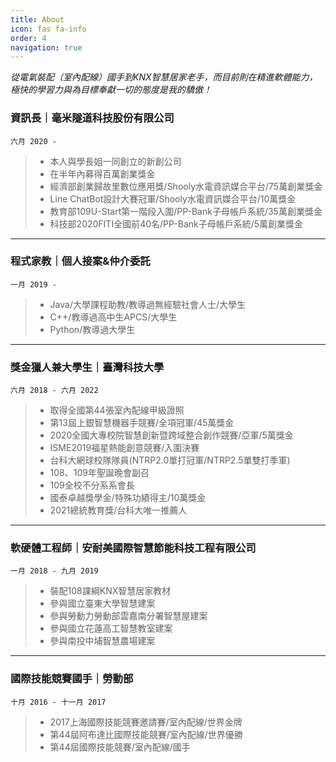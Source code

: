 ```yaml
---
title: About
icon: fas fa-info
order: 4
navigation: true
---
```


*從電氣裝配（室內配線）國手到KNX智慧居家老手，而目前則在精進軟體能力，極快的學習力與為目標奉獻一切的態度是我的驕傲！*

### 資訊長｜毫米隧道科技股份有限公司
`六月 2020 -`

> - 本人與學長姐一同創立的新創公司
> - 在半年內募得百萬創業獎金
> - 經濟部創業歸故里數位應用獎/Shooly水電資訊媒合平台/75萬創業獎金
> - Line ChatBot設計大賽冠軍/Shooly水電資訊媒合平台/10萬獎金
> - 教育部109U-Start第一階段入圍/PP-Bank子母帳戶系統/35萬創業獎金
> - 科技部2020FITI全國前40名/PP-Bank子母帳戶系統/5萬創業獎金

---

### 程式家教｜個人接案&仲介委託
`一月 2019 - `
> - Java/大學課程助教/教導過無經驗社會人士/大學生
> - C++/教導過高中生APCS/大學生
> - Python/教導過大學生

---

### 獎金獵人兼大學生｜臺灣科技大學
`六月 2018 - 六月 2022`
> - 取得全國第44張室內配線甲級證照
> - 第13屆上銀智慧機器手競賽/全項冠軍/45萬獎金
> - 2020全國大專校院智慧創新暨跨域整合創作競賽/亞軍/5萬獎金
> - ISME2019福星熱能創意競賽/入圍決賽
> - 台科大網球校隊隊員(NTRP2.0單打冠軍/NTRP2.5單雙打季軍)
> - 108、109年聖誕晚會副召
> - 109全校不分系系會長
> - 國泰卓越獎學金/特殊功績得主/10萬獎金
> - 2021總統教育獎/台科大唯一推薦人

---

### 軟硬體工程師｜安耐美國際智慧節能科技工程有限公司
`一月 2018 - 九月 2019`
> - 裝配108課綱KNX智慧居家教材
> - 參與國立臺東大學智慧建案
> - 參與勞動力勞動部雲嘉南分署智慧屋建案
> - 參與國立花蓮高工智慧教室建案
> - 參與南投中埔智慧農場建案

---

### 國際技能競賽國手｜勞動部
`十月 2016 - 十一月 2017`
> - 2017上海國際技能競賽邀請賽/室內配線/世界金牌
> - 第44屆阿布達比國際技能競賽/室內配線/世界優勝
> - 第44屆國際技能競賽/室內配線/國手

